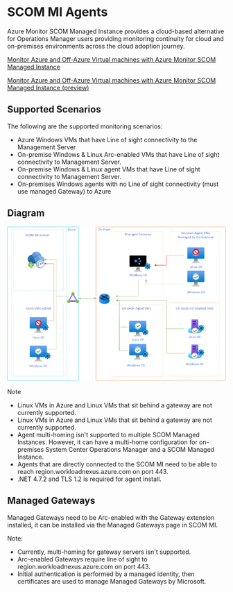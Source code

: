 # SCOM MI Agents

Azure Monitor SCOM Managed Instance provides a cloud-based alternative for Operations Manager users providing monitoring continuity for cloud and on-premises environments across the cloud adoption journey.

[Monitor Azure and Off-Azure Virtual machines with Azure Monitor SCOM Managed Instance](https://learn.microsoft.com/en-us/system-center/scom/monitor-off-azure-vm-with-scom-managed-instance?view=sc-om-)

[Monitor Azure and Off-Azure Virtual machines with Azure Monitor SCOM Managed Instance (preview)](https://learn.microsoft.com/en-us/system-center/scom/monitor-arc-enabled-vm-with-scom-managed-instance?view=sc-om-2022)

## Supported Scenarios

The following are the supported monitoring scenarios:

- Azure Windows VMs that have Line of sight connectivity to the Management Server
- On-premise Windows & Linux Arc-enabled VMs that have Line of sight connectivity to Management Server.
- On-premise Windows & Linux agent VMs that have Line of sight connectivity to Management Server.
- On-premises Windows agents with no Line of sight connectivity (must use managed Gateway) to Azure

## Diagram

![alt text](SCOMMIAgents.png)

>[!NOTE]
>
>- Linux VMs in Azure and Linux VMs that sit behind a gateway are not currently supported.
>- Linux VMs in Azure and Linux VMs that sit behind a gateway are not currently supported.
>- Agent multi-homing isn't supported to multiple SCOM Managed Instances. However, it can have a multi-home configuration for on-premises System Center Operations Manager and a SCOM Managed Instance.
>- Agents that are directly connected to the SCOM MI need to be able to reach region.workloadnexus.azure.com on port 443.
>- .NET 4.7.2 and TLS 1.2 is required for agent install.

## Managed Gateways

Managed Gateways need to be Arc-enabled with the Gateway extension installed, it can be installed via the Managed Gateways page in SCOM MI.

Note:

- Currently, multi-homing for gateway servers isn't supported.
- Arc-enabled Gateways require line of sight to region.workloadnexus.azure.com on port 443.
- Initial authentication is performed by a managed identity, then certificates are used to manage Managed Gateways by Microsoft.
